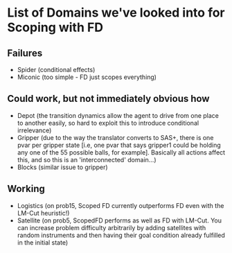 # List of Domains we've looked into for Scoping with FD
## Failures
- Spider (conditional effects)
- Miconic (too simple - FD just scopes everything)

## Could work, but not immediately obvious how
- Depot (the transition dynamics allow the agent to drive from one place to another easily, so hard to exploit this to introduce conditional irrelevance)
- Gripper (due to the way the translator converts to SAS+, there is one pvar per gripper state [i.e, one pvar that says gripper1 could be holding any one of the 55 possible balls, for example]. Basically all actions affect this, and so this is an 'interconnected' domain...)
- Blocks (similar issue to gripper)

## Working
- Logistics (on prob15, Scoped FD currently outperforms FD even with the LM-Cut heuristic!)
- Satellite (on prob5, ScopedFD performs as well as FD with LM-Cut. You can increase problem difficulty arbitrarily by adding satellites with random instruments and then having their goal condition already fulfilled in the initial state)
